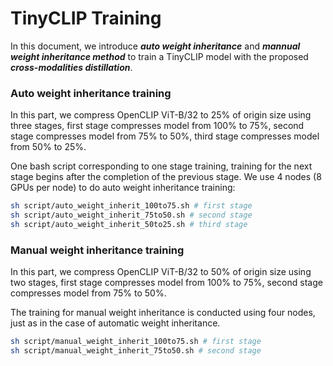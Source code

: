 # TinyCLIP Training

In this document, we introduce ***auto weight inheritance*** and ***mannual weight inheritance method*** to train a TinyCLIP model with the proposed ***cross-modalities distillation***. 

###  Auto weight inheritance training
In this part, we compress OpenCLIP ViT-B/32 to 25% of origin size using three stages, first stage compresses model from 100% to 75%, second stage compresses model from 75% to 50%, third stage compresses model from 50% to 25%.

One bash script corresponding to one stage training, training for the next stage begins after the completion of the previous stage. We use 4 nodes (8 GPUs per node) to do auto weight inheritance training:

```bash
sh script/auto_weight_inherit_100to75.sh # first stage
sh script/auto_weight_inherit_75to50.sh # second stage
sh script/auto_weight_inherit_50to25.sh # third stage
```

###  Manual weight inheritance training
In this part, we compress OpenCLIP ViT-B/32 to 50% of origin size using two stages,
first stage compresses model from 100% to 75%, second stage compresses model from 75% to 50%.


The training for manual weight inheritance is conducted using four nodes, just as in the case of automatic weight inheritance.

```bash
sh script/manual_weight_inherit_100to75.sh # first stage
sh script/manual_weight_inherit_75to50.sh # second stage
```